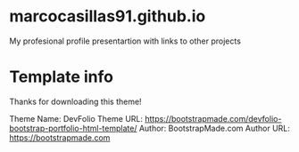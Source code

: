 # marcocasillas91.github.io
My profesional profile presentartion with links to other projects


# Template info
Thanks for downloading this theme!

Theme Name: DevFolio
Theme URL: https://bootstrapmade.com/devfolio-bootstrap-portfolio-html-template/
Author: BootstrapMade.com
Author URL: https://bootstrapmade.com